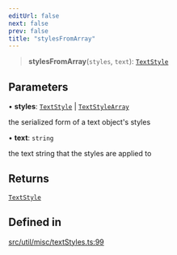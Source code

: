 ```yaml
---
editUrl: false
next: false
prev: false
title: "stylesFromArray"
---
```


> **stylesFromArray**(`styles`, `text`): [`TextStyle`](/api/type-aliases/textstyle/)

## Parameters

• **styles**: [`TextStyle`](/api/type-aliases/textstyle/) \| [`TextStyleArray`](/api/namespaces/util/type-aliases/textstylearray/)

the serialized form of a text object's styles

• **text**: `string`

the text string that the styles are applied to

## Returns

[`TextStyle`](/api/type-aliases/textstyle/)

## Defined in

[src/util/misc/textStyles.ts:99](https://github.com/fabricjs/fabric.js/blob/5c1240d8b4662e45868dd33f385f941de21c8e9c/src/util/misc/textStyles.ts#L99)

